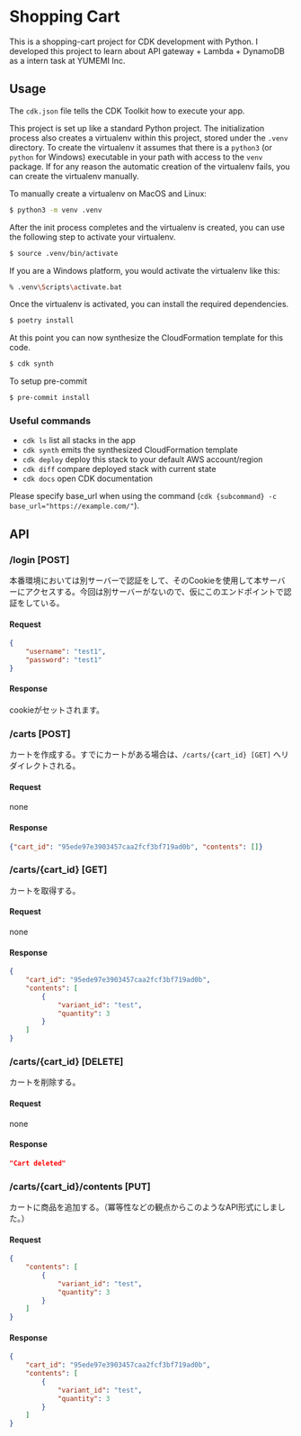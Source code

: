 
# Shopping Cart

This is a shopping-cart project for CDK development with Python.
I developed this project to learn about API gateway + Lambda + DynamoDB as a intern task at YUMEMI Inc.

## Usage
The `cdk.json` file tells the CDK Toolkit how to execute your app.

This project is set up like a standard Python project.  The initialization
process also creates a virtualenv within this project, stored under the `.venv`
directory.  To create the virtualenv it assumes that there is a `python3`
(or `python` for Windows) executable in your path with access to the `venv`
package. If for any reason the automatic creation of the virtualenv fails,
you can create the virtualenv manually.

To manually create a virtualenv on MacOS and Linux:

```sh
$ python3 -m venv .venv
```

After the init process completes and the virtualenv is created, you can use the following
step to activate your virtualenv.

```sh
$ source .venv/bin/activate
```

If you are a Windows platform, you would activate the virtualenv like this:

```sh
% .venv\Scripts\activate.bat
```

Once the virtualenv is activated, you can install the required dependencies.

```sh
$ poetry install
```

At this point you can now synthesize the CloudFormation template for this code.

```sh
$ cdk synth
```

To setup pre-commit

```sh
$ pre-commit install
```

### Useful commands

 * `cdk ls`          list all stacks in the app
 * `cdk synth`       emits the synthesized CloudFormation template
 * `cdk deploy`      deploy this stack to your default AWS account/region
 * `cdk diff`        compare deployed stack with current state
 * `cdk docs`        open CDK documentation

Please specify base_url when using the command (`cdk {subcommand} -c base_url="https://example.com/"`).


## API
### /login [POST]
本番環境においては別サーバーで認証をして、そのCookieを使用して本サーバーにアクセスする。今回は別サーバーがないので、仮にこのエンドポイントで認証をしている。
#### Request
```json
{
    "username": "test1",
    "password": "test1"
}
```
#### Response
cookieがセットされます。

### /carts [POST]
カートを作成する。すでにカートがある場合は、`/carts/{cart_id} [GET]` へリダイレクトされる。
#### Request
none
#### Response
```json
{"cart_id": "95ede97e3903457caa2fcf3bf719ad0b", "contents": []}
```

### /carts/{cart_id} [GET]
カートを取得する。
#### Request
none
#### Response
```json
{
    "cart_id": "95ede97e3903457caa2fcf3bf719ad0b",
    "contents": [
        {
            "variant_id": "test",
            "quantity": 3
        }
    ]
}
```


### /carts/{cart_id} [DELETE]
カートを削除する。
#### Request
none
#### Response
```json
"Cart deleted"
```

### /carts/{cart_id}/contents [PUT]
カートに商品を追加する。（冪等性などの観点からこのようなAPI形式にしました。）
#### Request
```json
{
    "contents": [
        {
            "variant_id": "test",
            "quantity": 3
        }
    ]
}
```
#### Response
```json
{
    "cart_id": "95ede97e3903457caa2fcf3bf719ad0b",
    "contents": [
        {
            "variant_id": "test",
            "quantity": 3
        }
    ]
}
```
